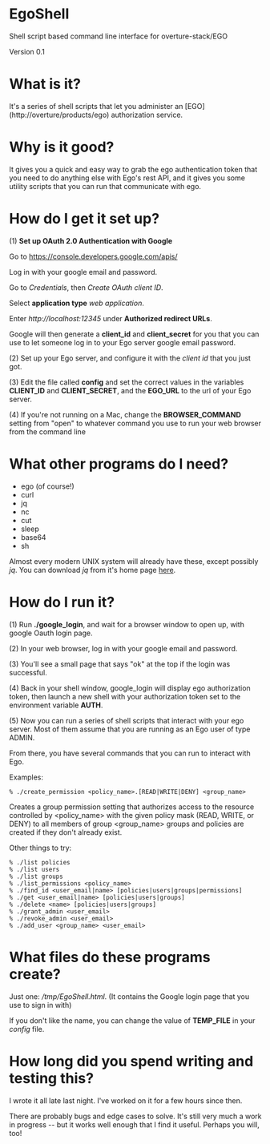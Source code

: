 # EgoShell
Shell script based command line interface for overture-stack/EGO

Version 0.1 

# What is it?

It's a series of shell scripts that let you administer an [EGO] (http://overture/products/ego) authorization service. 

# Why is it good?

It gives you a quick and easy way to grab the ego authentication token that you need to do anything else with Ego's rest API, and it gives you some utility scripts that you can run that communicate with ego. 

# How do I get it set up?

(1) **Set up OAuth 2.0 Authentication with Google**

Go to https://console.developers.google.com/apis/

Log in with your google email and password.

Go to *Credentials*, then *Create OAuth client ID*. 

Select **application type** *web application*.

Enter *http://localhost:12345* under **Authorized redirect URLs**.
 
Google will then generate a **client_id** and **client_secret** for you that you can use to let someone log in to your Ego server google email password.
     
(2) Set up your Ego server, and configure it with the *client id* that you just got.

(3) Edit the file called **config** and set the correct values in the variables **CLIENT_ID** and **CLIENT_SECRET**, and
the **EGO_URL** to the url of your Ego server.

(4) If you're not running on a Mac, change the **BROWSER_COMMAND** setting from "open" to whatever command you use to run your web browser from the command line

# What other programs do I need?
- ego (of course!)
- curl
- jq
- nc
- cut
- sleep
- base64
- sh

Almost every modern UNIX system will already  have these, except possibly *jq*. You can download *jq* from it's home page [here](https://stedolan.github.io/jq/).

# How do I run it?
(1) Run **./google_login**, and wait for a browser window to open up, with google
Oauth login page.  

(2) In your web browser, log in with your google email and password. 

(3) You'll see a small page that says "ok" at the top if the login was successful.

(4) Back in your shell window, google_login will display ego authorization
token, then launch a new shell with your authorization token set to the
environment variable **AUTH**. 

(5) Now you can run a series of shell scripts that interact with your ego
server. Most of them assume that you are running as an Ego user of type ADMIN.

From there, you have several commands that you can run to interact with Ego.

Examples:

```
% ./create_permission <policy_name>.[READ|WRITE|DENY] <group_name>
```

Creates a group permission setting that authorizes access to the resource controlled by <policy_name> with the given policy mask (READ, WRITE, or DENY) to all members of group <group_name> groups and policies are created if they don't already exist.

Other things to try:

```
% ./list policies
% ./list users
% ./list groups
% ./list_permissions <policy_name>
% ./find_id <user_email|name> [policies|users|groups|permissions] 
% ./get <user_email|name> [policies|users|groups]
% ./delete <name> [policies|users|groups]
% ./grant_admin <user_email>
% ./revoke_admin <user_email>
% ./add_user <group_name> <user_email> 
```

# What files do these programs create?

Just one: */tmp/EgoShell.html*.  (It contains the Google login page that you use to sign in with)

If you don't like the name, you can change the value of **TEMP_FILE** in your *config* file. 

# How long did you spend writing and testing this?

I wrote it all late last night. I've worked on it for a few hours since then.

 There are probably bugs and edge cases to solve. It's still very much a work in progress -- but it works well enough that I find it useful. Perhaps you will, too! 
